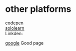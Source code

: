 # other platforms
<a href="https://codepen.io/biku/">codepen</a><br>
<a href="https://www.sololearn.com/Profile/13668492/?ref=app">sololearn</a><br>
Linkden:

<a href="http://google.com">google</a>
Good page
